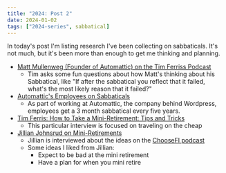 ```yaml
---
title: "2024: Post 2"
date: 2024-01-02
tags: ["2024-series", sabbatical]
---
```


In today's post I'm listing research I've been collecting on sabbaticals.
It's not much, but it's been more than enough to get me thinking and planning.

- [Matt Mullenweg (Founder of Automattic) on the Tim Ferriss Podcast](https://tim.blog/2023/12/29/matt-mullenweg-2/)
  - Tim asks some fun questions about how Matt's thinking about his Sabbatical, like "If after the sabbatical you reflect that it failed, what's the most likely reason that it failed?"
- [Automattic's Employees on Sabbaticals](https://automattic.com/sabbatical/)
  - As part of working at Automattic, the company behind Wordpress, employees get a 3 month sabbatical every five years.
- [Tim Ferris: How to Take a Mini-Retirement: Tips and Tricks](https://www.getrichslowly.org/how-to-take-a-mini-retirement-tips-and-tricks-from-timothy-ferriss/)
  - This particular interview is focused on traveling on the cheap
- [Jillian Johnsrud on Mini-Retirements](https://www.jillianjohnsrud.com/category/mini-retirements/)
  - Jillian is interviewed about the ideas on the [ChooseFI podcast](https://www.choosefi.com/unlocking-your-first-mini-retirement-with-jillian-johnsrud-ep-333/)
  - Some ideas I liked from Jillian:
    - Expect to be bad at the mini retirement
    - Have a plan for when you mini retire

